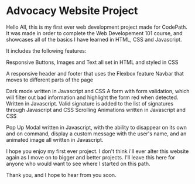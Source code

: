 # Advocacy Website Project

Hello All, this is my first ever web development project made for CodePath.
It was made in order to complete the Web Developement 101 course, and showcases all of the basics I have learned in HTML, CSS and Javascript.

It includes the following features:

Responsive Buttons, Images and Text all set in HTML and styled in CSS

A responsive header and footer that uses the Flexbox feature
Navbar that moves to different parts of the page

Dark mode written in Javascript and CSS
A form with form validation, which will filter out bad information and highlight the form red when detected. Written in Javascript.
Valid signature is added to the list of signatures through Javascript and CSS
Scrolling Animations written in Javascript and CSS

Pop Up Modal written in Javascript, with the ability to disappear on its own and on command, display a custom message with the user's name, and
an animated image all written in Javascript.

I hope you enjoy my first ever project. I don't think i'll ever alter this website again as I move on to bigger and better projects. I'll leave this
here for anyone who would want to see where I started on this path.

Thank you, and I hope to hear from you soon.

